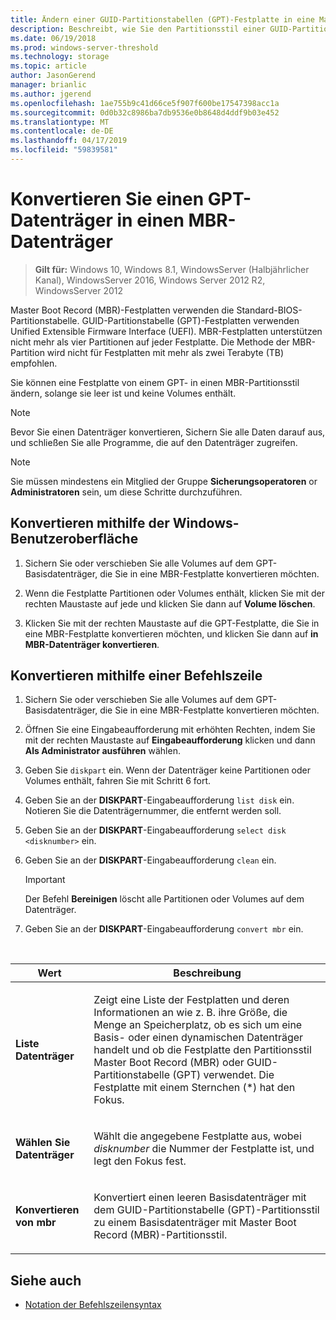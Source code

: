 ```yaml
---
title: Ändern einer GUID-Partitionstabellen (GPT)-Festplatte in eine Master Boot Record (MBR)-Festplatte
description: Beschreibt, wie Sie den Partitionsstil einer GUID-Partitionstabellen (GPT)-Festplatte in eine Master Boot Record (MBR)-Festplatte konvertieren.
ms.date: 06/19/2018
ms.prod: windows-server-threshold
ms.technology: storage
ms.topic: article
author: JasonGerend
manager: brianlic
ms.author: jgerend
ms.openlocfilehash: 1ae755b9c41d66ce5f907f600be17547398acc1a
ms.sourcegitcommit: 0d0b32c8986ba7db9536e0b8648d4ddf9b03e452
ms.translationtype: MT
ms.contentlocale: de-DE
ms.lasthandoff: 04/17/2019
ms.locfileid: "59839581"
---
```

# <a name="convert-a-gpt-disk-into-an-mbr-disk"></a>Konvertieren Sie einen GPT-Datenträger in einen MBR-Datenträger

> **Gilt für:** Windows 10, Windows 8.1, WindowsServer (Halbjährlicher Kanal), WindowsServer 2016, Windows Server 2012 R2, WindowsServer 2012

Master Boot Record (MBR)-Festplatten verwenden die Standard-BIOS-Partitionstabelle. GUID-Partitionstabelle (GPT)-Festplatten verwenden Unified Extensible Firmware Interface (UEFI). MBR-Festplatten unterstützen nicht mehr als vier Partitionen auf jeder Festplatte. Die Methode der MBR-Partition wird nicht für Festplatten mit mehr als zwei Terabyte (TB) empfohlen.

Sie können eine Festplatte von einem GPT- in einen MBR-Partitionsstil ändern, solange sie leer ist und keine Volumes enthält.

> [!NOTE]
> Bevor Sie einen Datenträger konvertieren, Sichern Sie alle Daten darauf aus, und schließen Sie alle Programme, die auf den Datenträger zugreifen.

> [!NOTE]
> Sie müssen mindestens ein Mitglied der Gruppe **Sicherungsoperatoren** or **Administratoren** sein, um diese Schritte durchzuführen.

<a id="BKMK_WINUI"></a>

## <a name="converting-using-the-windows-interface"></a>Konvertieren mithilfe der Windows-Benutzeroberfläche

1.  Sichern Sie oder verschieben Sie alle Volumes auf dem GPT-Basisdatenträger, die Sie in eine MBR-Festplatte konvertieren möchten.

2.  Wenn die Festplatte Partitionen oder Volumes enthält, klicken Sie mit der rechten Maustaste auf jede und klicken Sie dann auf **Volume löschen**.

3.  Klicken Sie mit der rechten Maustaste auf die GPT-Festplatte, die Sie in eine MBR-Festplatte konvertieren möchten, und klicken Sie dann auf **in MBR-Datenträger konvertieren**.

<a id="BKMK_CMD"></a>

## <a name="converting-using-a-command-line"></a>Konvertieren mithilfe einer Befehlszeile

1.  Sichern Sie oder verschieben Sie alle Volumes auf dem GPT-Basisdatenträger, die Sie in eine MBR-Festplatte konvertieren möchten.

2.  Öffnen Sie eine Eingabeaufforderung mit erhöhten Rechten, indem Sie mit der rechten Maustaste auf **Eingabeaufforderung** klicken und dann **Als Administrator ausführen** wählen.

3. Geben Sie `diskpart` ein. Wenn der Datenträger keine Partitionen oder Volumes enthält, fahren Sie mit Schritt 6 fort.

4.  Geben Sie an der **DISKPART**-Eingabeaufforderung `list disk` ein. Notieren Sie die Datenträgernummer, die entfernt werden soll.

5.  Geben Sie an der **DISKPART**-Eingabeaufforderung `select disk <disknumber>` ein.

6.  Geben Sie an der **DISKPART**-Eingabeaufforderung `clean` ein.

    > [!IMPORTANT]
    > Der Befehl **Bereinigen** löscht alle Partitionen oder Volumes auf dem Datenträger.

7.  Geben Sie an der **DISKPART**-Eingabeaufforderung `convert mbr` ein.

<br />

| Wert | Beschreibung |
| --- | --- |
| <p>**Liste Datenträger**</p> | <p>Zeigt eine Liste der Festplatten und deren Informationen an wie z. B. ihre Größe, die Menge an Speicherplatz, ob es sich um eine Basis- oder einen dynamischen Datenträger handelt und ob die Festplatte den Partitionsstil Master Boot Record (MBR) oder GUID-Partitionstabelle (GPT) verwendet. Die Festplatte mit einem Sternchen (*) hat den Fokus.</p> |
| <p>**Wählen Sie Datenträger**</p> | <p>Wählt die angegebene Festplatte aus, wobei <em>disknumber</em> die Nummer der Festplatte ist, und legt den Fokus fest.</p> | <p>**clean**</p> | <p>Entfernt alle Partitionen oder Volumes vom Datenträger mit dem Fokus.</p> |
| <p>**Konvertieren von mbr**</p> | <p>Konvertiert einen leeren Basisdatenträger mit dem GUID-Partitionstabelle (GPT)-Partitionsstil zu einem Basisdatenträger mit Master Boot Record (MBR)-Partitionsstil.</p>

## <a name="see-also"></a>Siehe auch

-   [Notation der Befehlszeilensyntax](https://technet.microsoft.com/library/cc742449(v=ws.11).aspx)


